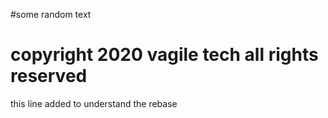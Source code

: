 
#some random text
# copyright 2020 vagile tech all rights reserved

this line added to understand the rebase